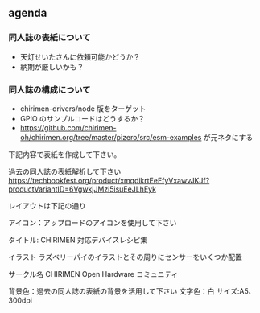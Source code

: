 ## agenda

### 同人誌の表紙について

- 天灯せいたさんに依頼可能かどうか？
- 納期が厳しいかも？

### 同人誌の構成について

- chirimen-drivers/node 版をターゲット
- GPIO のサンプルコードはどうするか？
- https://github.com/chirimen-oh/chirimen.org/tree/master/pizero/src/esm-examples が元ネタにする

下記内容で表紙を作成して下さい。

過去の同人誌の表紙解析して下さい
https://techbookfest.org/product/xmqdikrtEeFfyVxawvJKJf?productVariantID=6VgwkjJMzi5isuEeJLhEyk

レイアウトは下記の通り

アイコン：アップロードのアイコンを使用して下さい

タイトル:
CHIRIMEN
対応デバイスレシピ集

イラスト
ラズベリーパイのイラストとその周りにセンサーをいくつか配置

サークル名
CHIRIMEN Open Hardware コミュニティ

背景色：過去の同人誌の表紙の背景を活用して下さい
文字色：白
サイズ:A5、300dpi
